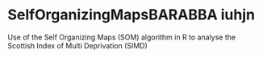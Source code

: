 # SelfOrganizingMapsBARABBA iuhjn
Use of the Self Organizing Maps (SOM) algorithm in R to analyse the Scottish Index of Multi Deprivation (SIMD)
